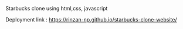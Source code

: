 Starbucks clone using html,css, javascript


Deployment link : https://rinzan-np.github.io/starbucks-clone-website/

